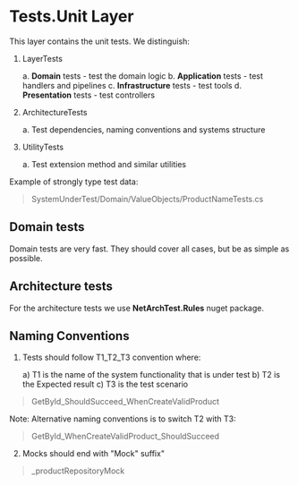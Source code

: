 ﻿# Tests.Unit Layer

This layer contains the unit tests. We distinguish:

1. LayerTests

	a. **Domain** tests - test the domain logic
	b. **Application** tests - test handlers and pipelines
	c. **Infrastructure** tests - test tools
	d. **Presentation** tests - test controllers

2. ArchitectureTests

	a. Test dependencies, naming conventions and systems structure

3. UtilityTests

	a. Test extension method and similar utilities

Example of strongly type test data:
> SystemUnderTest/Domain/ValueObjects/ProductNameTests.cs

## Domain tests

Domain tests are very fast. They should cover all cases, but be as simple as possible.

## Architecture tests

For the architecture tests we use **NetArchTest.Rules** nuget package.

## Naming Conventions

1. Tests should follow T1_T2_T3 convention where:

	a) T1 is the name of the system functionality that is under test
	b) T2 is the Expected result 
	c) T3 is the test scenario

> GetById_ShouldSucceed_WhenCreateValidProduct

Note: Alternative naming conventions is to switch T2 with T3:

> GetById_WhenCreateValidProduct_ShouldSucceed

2. Mocks should end with "Mock" suffix"

> _productRepositoryMock

